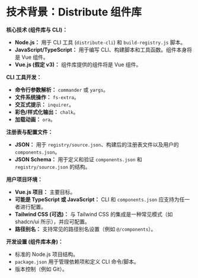 # 技术背景：Distribute 组件库

**核心技术 (组件库与 CLI)：**
-   **Node.js：** 用于 CLI 工具 (`distribute-cli`) 和 `build-registry.js` 脚本。
-   **JavaScript/TypeScript：** 用于编写 CLI、构建脚本和工具函数。组件本身将是 Vue 组件。
-   **Vue.js (假定 v3)：** 组件库提供的组件将是 Vue 组件。

**CLI 工具开发：**
-   **命令行参数解析：** `commander` 或 `yargs`。
-   **文件系统操作：** `fs-extra`。
-   **交互式提示：** `inquirer`。
-   **彩色/样式化输出：** `chalk`。
-   **加载动画：** `ora`。

**注册表与配置文件：**
-   **JSON：** 用于 `registry/source.json`、构建后的注册表文件以及用户的 `components.json`。
-   **JSON Schema：** 用于定义和验证 `components.json` 和 `registry/source.json` 的结构。

**用户项目环境：**
-   **Vue.js 项目：** 主要目标。
-   **可能是 TypeScript 或 JavaScript：** CLI 和 `components.json` 应支持为任一者进行配置。
-   **Tailwind CSS (可选)：** 与 Tailwind CSS 的集成是一种常见模式（如 shadcn/ui 所示），并应可配置。
-   **路径别名：** 支持常见的路径别名设置（例如 `@/components`）。

**开发设置 (组件库本身)：**
-   标准的 Node.js 项目结构。
-   `package.json` 用于管理依赖项和定义 CLI 命令/脚本。
-   版本控制（例如 Git）。
